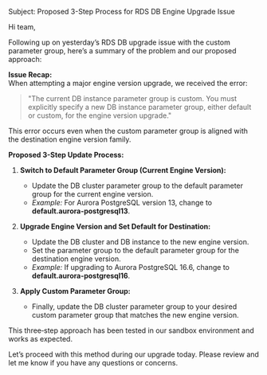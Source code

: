 Subject: Proposed 3-Step Process for RDS DB Engine Upgrade Issue

Hi team,

Following up on yesterday’s RDS DB upgrade issue with the custom parameter group, here’s a summary of the problem and our proposed approach:

**Issue Recap:**  
When attempting a major engine version upgrade, we received the error:  
> "The current DB instance parameter group is custom. You must explicitly specify a new DB instance parameter group, either default or custom, for the engine version upgrade."

This error occurs even when the custom parameter group is aligned with the destination engine version family.

**Proposed 3-Step Update Process:**  
1. **Switch to Default Parameter Group (Current Engine Version):**  
   - Update the DB cluster parameter group to the default parameter group for the current engine version.  
   - *Example:* For Aurora PostgreSQL version 13, change to **default.aurora-postgresql13**.

2. **Upgrade Engine Version and Set Default for Destination:**  
   - Update the DB cluster and DB instance to the new engine version.  
   - Set the parameter group to the default parameter group for the destination engine version.  
   - *Example:* If upgrading to Aurora PostgreSQL 16.6, change to **default.aurora-postgresql16**.

3. **Apply Custom Parameter Group:**  
   - Finally, update the DB cluster parameter group to your desired custom parameter group that matches the new engine version.

This three‐step approach has been tested in our sandbox environment and works as expected.

Let’s proceed with this method during our upgrade today. Please review and let me know if you have any questions or concerns.

